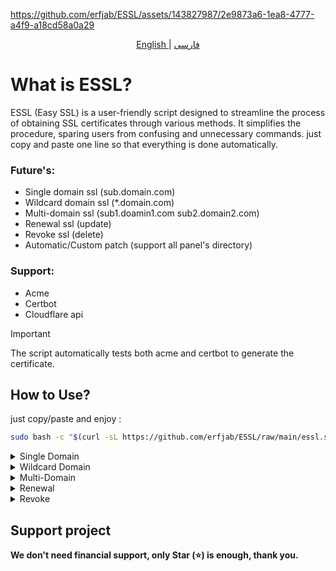 https://github.com/erfjab/ESSL/assets/143827987/2e9873a6-1ea8-4777-a4f9-a18cd58a0a29

<p align="center">
  <a href="./README.md">
	English
	</a>
	|
	<a href="./README_fa.md">
	فارسی
	</a>
</p>

# What is ESSL?
ESSL (Easy SSL) is a user-friendly script designed to streamline the process of obtaining SSL certificates through various methods. It simplifies the procedure, sparing users from confusing and unnecessary commands. just copy and paste one line so that everything is done automatically.

### Future's:
- Single domain ssl (sub.domain.com)
- Wildcard domain ssl (*.domain.com)
- Multi-domain ssl (sub1.doamin1.com sub2.domain2.com)
- Renewal ssl (update)
- Revoke ssl (delete)
- Automatic/Custom patch (support all panel's directory)

### Support:
- Acme
- Certbot
- Cloudflare api

> [!IMPORTANT]
> The script automatically tests both acme and certbot to generate the certificate.

## How to Use?

just copy/paste and enjoy : 

```bash
sudo bash -c "$(curl -sL https://github.com/erfjab/ESSL/raw/main/essl.sh)"
```
<details>

<summary>Single Domain</summary>

1. acme & certbot
	In single domain after set DNS you only need :
	- `domain` (e.g: sub.doamin.com)
	- `email`
	
	After receiving ssl, it will show you three path, the first one is for the desired path, the second one is for the border panel path and the third one is for the path of other panels. You received a certificate so easily and easily.
2. cloudflare api
	> Cloudflare api only generates wildcard certificates.

	With cloudflare api you don't need to set dns. well:
	- `domain` (e.g: domain.com)
	- `cloudflare account email`
	- `cloudflare global api key`
	
 	how to find cloudflare global api key : [Link](https://coda.io/@vishesh-jain/api-documentation/cloudflare-global-api-key-15)
	
 	After receiving ssl, it will show you three path, the first one is for the desired path, the second one is for the border panel path and the third one is for the path of other panels. You received a certificate so easily and easily.

</details>


<details>

<summary>Wildcard Domain</summary>

1. acme & certbot

	In wildcard domain after set DNS you only need :
	- `domain` (e.g: domain.com)
	- `email`

	Now it gives you a name and text value, which asks you to set them in text dns format, after a few moments, click set enter.

	After receiving ssl, it will show you three path, the first one is for the desired path, the second one is for the border panel path and the third one is for the path of other panels. You received a certificate so easily and easily.
2. cloudflare api

	> Cloudflare api only generates wildcard certificates.
 
	With cloudflare api you don't need to set dns. well:
	- `domain` (e.g: domain.com)
	- `cloudflare account email`
	- `cloudflare global api key`
	
 	how to find cloudflare global api key : [Link](https://coda.io/@vishesh-jain/api-documentation/cloudflare-global-api-key-15)
	After receiving ssl, it will show you three path, the first one is for the desired path, the second one is for the border panel path and the third one is for the path of other panels. You received a certificate so easily and easily.

</details>


<details>

<summary>Multi-Domain</summary>
	
In Multi domain after set DNS you only need :
- `domain's` (in a line with a space e.g: sub1.domain1.com sub2.domain2.com...)
- `email`

After receiving ssl, it will show you three path, the first one is for the desired path, the second one is for the border panel path and the third one is for the path of other panels. You received a certificate so easily and easily.
</details>

<details>

<summary>Renewal</summary>
	
In renewal you only need :
- `domain` (e.g: *.domain.com (wildcard) sub.domain.com (single))

If it needs to be extended, it will be extended, otherwise it will say that it is not needed yet.
</details>


<details>

<summary>Revoke</summary>
	
In Revoke fi you only need :
- `domain` (e.g: *.domain.com (wildcard) sub.domain.com (single))

If your domain is in the domain list, it will revoked.
</details>

## Support project 

**We don't need financial support, only Star (⭐) is enough, thank you.**
